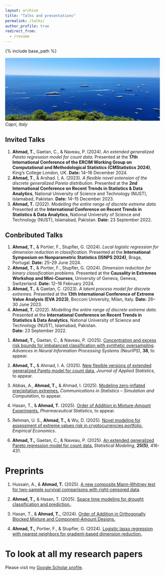 ```yaml
---
layout: archive
title: "Talks and presentations"
permalink: /talks/
author_profile: true
redirect_from:
  - /resume
---
```


{% include base_path %}
<!-- Memory picture -->
![My memory at Capri](/images/capri1.jpg)
*Capri, Italy*

<h2>Invited Talks</h2>
<ol>
  <li>
    <strong>Ahmad, T.</strong>, Gaetan, C., & Naveau, P. (2024). 
    <em>An extended generalized Pareto regression model for count data.</em>
    Presented at the <strong>17th International Conference of the ERCIM Working Group on Computational and Methodological Statistics (CMStatistics 2024)</strong>, 
    King’s College London, UK. <strong>Date:</strong> 14–16 December 2024.
  </li>

  <li>
    <strong>Ahmad, T.</strong>, & Arshad. I, A. (2023). 
    <em>A flexible novel extension of the discrete generalized Pareto distribution.</em>
    Presented at the <strong>2nd International Conference on Recent Trends in Statistics &amp; Data Analytics</strong>, 
    National University of Science and Technology (NUST), Islamabad, Pakistan.
    <strong>Date:</strong> 14–15 December 2023.
  </li>

  <li>
    <strong>Ahmad, T.</strong> (2022). 
    <em>Modelling the entire range of discrete extreme data.</em><br>
    Presented at the <strong>International Conference on Recent Trends in Statistics &amp; Data Analytics</strong>, 
    National University of Science and Technology (NUST), Islamabad, Pakistan.
    <strong>Date:</strong> 23 September 2022.
  </li>
</ol>

<h2>Conbributed Talks</h2>
<ol>
  <li>
    <strong>Ahmad, T.</strong>, &amp; Portier, F., Stupfler, G. (2024). 
    <em>Local logistic regression for dimension reduction in classification.</em>
    Presented at the <strong>International Symposium on Nonparametric Statistics (ISNPS 2024)</strong>, Braga, Portugal.
    <strong>Date:</strong> 25–29 June 2024.
  </li>

  <li>
    <strong>Ahmad, T.</strong>, &amp; Portier, F., Stupfler, G. (2024). 
    <em>Dimension reduction for binary classification problems.</em>
    Presented at the <strong>Causality in Extremes Workshop and Mini-Courses</strong>, University of Geneva, Geneva, Switzerland.
    <strong>Date:</strong> 12–16 February 2024.
  </li>

  <li>
    <strong>Ahmad, T.</strong>, &amp; Gaetan, C. (2023). 
    <em>A latent process model for discrete extremes.</em>
    Presented at the <strong>13th International Conference of Extreme Value Analysis (EVA 2023)</strong>, Bocconi University, Milan, Italy.
    <strong>Date:</strong> 26–30 June 2023.
  </li>

  <li>
    <strong>Ahmad, T.</strong> (2022). 
    <em>Modelling the entire range of discrete extreme data.</em><br>
    Presented at the <strong>International Conference on Recent Trends in Statistics &amp; Data Analytics</strong>, National University of Science and Technology (NUST), Islamabad, Pakistan.<br>
    <strong>Date:</strong> 23 September 2022.
  </li>
</ol>


1. **Ahmad, T.,** Gaetan, C., & Naveau, P. (2025).  <a href="https://doi.org/10.48550/arXiv.2510.20472" target="_blank" rel="noopener noreferrer">Concentration and excess risk bounds for imbalanced classification with synthetic oversampling</a>. <i>Advances in Neural Information Processing Systems (NeurIPS)</i>, **38**, to appear.
2. **Ahmad, T.,** & Ahmad, I. A. (2025). <a href="https://doi.org/10.48550/arXiv.2409.18719" target="_blank" rel="noopener noreferrer">New flexible versions of extended generalized Pareto model for count data.</a> <i>Journal of Applied Statistics</i>, to appear. 

3. Abbas, A., **Ahmad, T.,** & Ahmad, I. (2025). <a href="https://doi.org/10.48550/arXiv.2504.11058" target="_blank" rel="noopener noreferrer">Modeling zero-inflated precipitation extremes.</a> <i>Communications in Statistics – Simulation and Computation</i>, to appear. 

4. Hasan, T., & **Ahmad, T.** (2025). <a href="https://doi.org/10.48550/arXiv.2410.04864" target="_blank" rel="noopener noreferrer">Order of Addition in Mixture-Amount Experiments.</a> <i>Pharmaceutical Statistics</i>, to appear.
   
5. Rehman, U. S., **Ahmad, T.,** & Wu, D. (2025). <a href="https://doi.org/10.1007/s00181-025-02784-3" target="_blank" rel="noopener noreferrer">Novel modeling for assessment of extreme values risk in cryptocurrencies portfolio.</a> <i>Empirical Economics</i>.  

6. **Ahmad, T.,** Gaetan, C., & Naveau, P. (2025). <a href="https://doi.org/10.1177/1471082X241266729" target="_blank" rel="noopener noreferrer">An extended generalized Pareto regression model for count data.</a> <i>Statistical Modeling</i>, **25(5)**, 416-431. 


Preprints
======
1. Hussain, A., & **Ahmad, T.** (2025).  <a href="https://doi.org/10.48550/arXiv.2510.05353" target="_blank" rel="noopener noreferrer">A new composite Mann-Whitney test for two-sample survival comparisons with right-censored data</a>. 
2. **Ahmad, T.,** & Hasan, T. (2025). <a href="https://doi.org/10.48550/arXiv.2507.15099" target="_blank" rel="noopener noreferrer">Space time modeling for drought classification and prediction.</a>. 

3. Hasan, T., & **Ahmad, T.,** (2024). <a href="https://doi.org/10.48550/arXiv.2410.22501" target="_blank" rel="noopener noreferrer">Order of Addition in Orthogonally Blocked Mixture and Component-Amount Designs.</a>

4. **Ahmad, T.,** Portier, F., & Stupfler, G. (2024). <a href="https://doi.org/10.48550/arXiv.2407.08485" target="_blank" rel="noopener noreferrer">Logistic lasso regression with nearest neighbors for gradient-based dimension reduction.</a>  



To look at all my research papers
======
Please visit my 
<a href="https://scholar.google.com/citations?user=0Unv8IAAAAAJ&hl=en" target="_blank" rel="noopener noreferrer">Google Scholar profile</a>.


